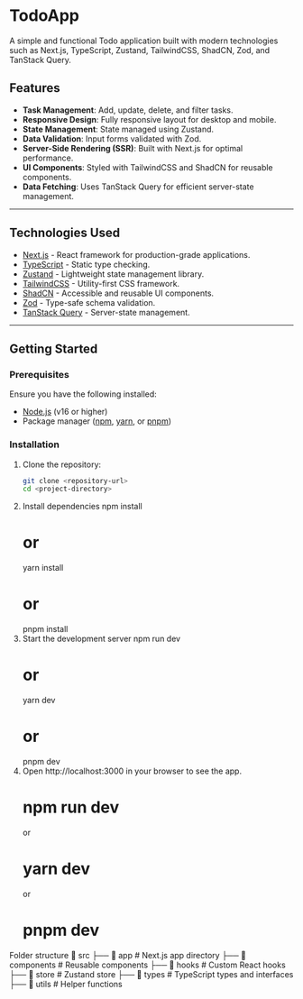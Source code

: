 # TodoApp

A simple and functional Todo application built with modern technologies such as Next.js, TypeScript, Zustand, TailwindCSS, ShadCN, Zod, and TanStack Query.

## Features

- **Task Management**: Add, update, delete, and filter tasks.
- **Responsive Design**: Fully responsive layout for desktop and mobile.
- **State Management**: State managed using Zustand.
- **Data Validation**: Input forms validated with Zod.
- **Server-Side Rendering (SSR)**: Built with Next.js for optimal performance.
- **UI Components**: Styled with TailwindCSS and ShadCN for reusable components.
- **Data Fetching**: Uses TanStack Query for efficient server-state management.

---

## Technologies Used

- [Next.js](https://nextjs.org/) - React framework for production-grade applications.
- [TypeScript](https://www.typescriptlang.org/) - Static type checking.
- [Zustand](https://zustand-demo.pmnd.rs/) - Lightweight state management library.
- [TailwindCSS](https://tailwindcss.com/) - Utility-first CSS framework.
- [ShadCN](https://shadcn.dev/) - Accessible and reusable UI components.
- [Zod](https://zod.dev/) - Type-safe schema validation.
- [TanStack Query](https://tanstack.com/query/v4) - Server-state management.

---

## Getting Started

### Prerequisites

Ensure you have the following installed:
- [Node.js](https://nodejs.org/) (v16 or higher)
- Package manager ([npm](https://www.npmjs.com/), [yarn](https://yarnpkg.com/), or [pnpm](https://pnpm.io/))

### Installation

1. Clone the repository:
   ```bash
   git clone <repository-url>
   cd <project-directory>
2. Install dependencies 
    npm install
    # or
    yarn install
    # or
    pnpm install
3. Start the development server
    npm run dev
    # or
    yarn dev
    # or
    pnpm dev
4. Open http://localhost:3000 in your   browser to see the app.
    # npm run dev
    or
    # yarn dev
    or
    # pnpm dev

Folder structure
📂 src
├── 📂 app         # Next.js app directory
├── 📂 components  # Reusable components
├── 📂 hooks       # Custom React hooks
├── 📂 store       # Zustand store
├── 📂 types       # TypeScript types and interfaces
├── 📂 utils       # Helper functions
